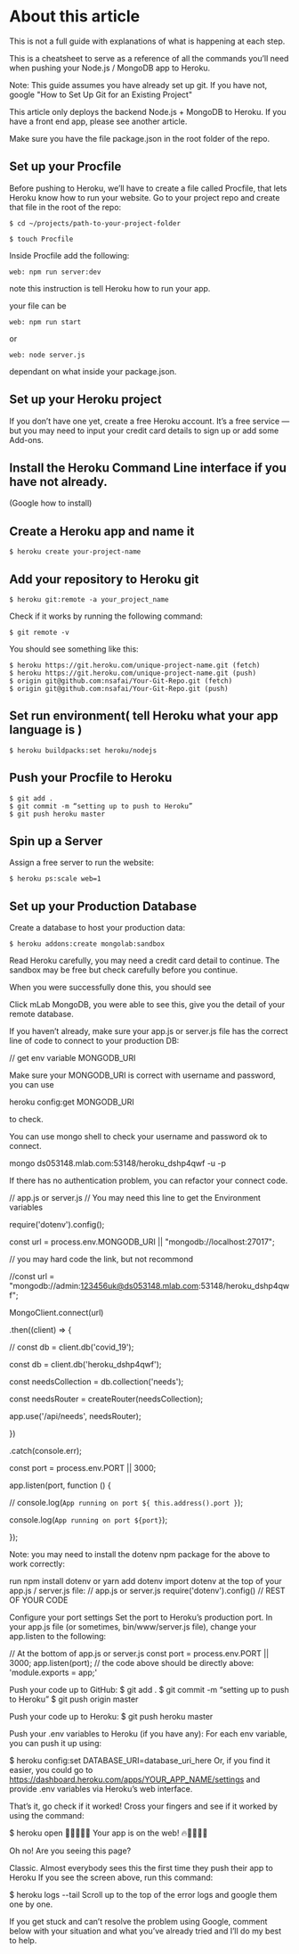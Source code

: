 # About this article
This is not a full guide with explanations of what is happening at each step.

This is a cheatsheet to serve as a reference of all the commands you’ll need when pushing your Node.js / MongoDB app to 
Heroku.

Note: This guide assumes you have already set up git. If you have not, google "How to Set Up Git for an Existing Project"

This article only deploys the backend Node.js + MongoDB to Heroku. If you have a front end app, please see another article.

Make sure you have the file package.json in the root folder of the repo.

## Set up your Procfile
Before pushing to Heroku, we’ll have to create a file called Procfile, that lets Heroku know how to run your website. Go to your project repo and create that file in the root of the repo:

`$ cd ~/projects/path-to-your-project-folder`

`$ touch Procfile`

Inside Procfile add the following:

`web: npm run server:dev`

note this instruction is tell Heroku how to run your app. 

your file can be 

`web: npm run start`

or

`web: node server.js`

dependant on what inside your package.json.

## Set up your Heroku project
If you don’t have one yet, create a free Heroku account. It’s a free service — but you may need to input your credit card details to sign up or add some Add-ons.

## Install the Heroku Command Line interface if you have not already. 

(Google how to install)

## Create a Heroku app and name it

`$ heroku create your-project-name`

## Add your repository to Heroku git

`$ heroku git:remote -a your_project_name` 

Check if it works by running the following command:

`$ git remote -v`

You should see something like this:

```
$ heroku https://git.heroku.com/unique-project-name.git (fetch)
$ heroku https://git.heroku.com/unique-project-name.git (push)
$ origin git@github.com:nsafai/Your-Git-Repo.git (fetch)
$ origin git@github.com:nsafai/Your-Git-Repo.git (push)
```

## Set run environment( tell Heroku what your app language is ) 

`$ heroku buildpacks:set heroku/nodejs`

## Push your Procfile to Heroku

```
$ git add . 
$ git commit -m “setting up to push to Heroku”
$ git push heroku master
```

## Spin up a Server
Assign a free server to run the website:

`$ heroku ps:scale web=1`

## Set up your Production Database
Create a database to host your production data:

`$ heroku addons:create mongolab:sandbox`

Read Heroku carefully, you may need a credit card detail to continue. The sandbox may be free but check carefully before you continue. 

When you were successfully done this, you should see 





Click mLab MongoDB, you were able to see this, give you the detail of your remote database.











If you haven’t already, make sure your app.js or server.js file has the correct line of code to connect to your production DB:



// get env variable MONGODB_URI

Make sure your MONGODB_URI is correct with username and password, you can use 



heroku config:get MONGODB_URI 

to check. 



You can use mongo shell to check your username and password ok to connect. 



mongo ds053148.mlab.com:53148/heroku_dshp4qwf -u <dbuser> -p <dbpassword>



If there has no authentication problem, you can refactor your connect code. 

// app.js or server.js
// You may need this line to get the Environment variables

require('dotenv').config();

const url = process.env.MONGODB_URI || "mongodb://localhost:27017";

// you may hard code the link, but not recommond 

//const url = "mongodb://admin:123456uk@ds053148.mlab.com:53148/heroku_dshp4qwf";

MongoClient.connect(url)

.then((client) => {

// const db = client.db('covid_19');

const db = client.db('heroku_dshp4qwf');

const needsCollection = db.collection('needs');

const needsRouter = createRouter(needsCollection);

app.use('/api/needs', needsRouter);

})

.catch(console.err);

const port = process.env.PORT || 3000;

app.listen(port, function () {

// console.log(`App running on port ${ this.address().port }`);

console.log(`App running on port ${port}`);

});


Note: you may need to install the dotenv npm package for the above to work correctly:

run npm install dotenv or yarn add dotenv
import dotenv at the top of your app.js / server.js file:
// app.js or server.js
require('dotenv').config()
// REST OF YOUR CODE






Configure your port settings
Set the port to Heroku’s production port. In your app.js file (or sometimes, bin/www/server.js file), change your app.listen to the following:

// At the bottom of app.js or server.js
const port = process.env.PORT || 3000;
app.listen(port);
// the code above should be directly above: 'module.exports = app;'






Push your code up to GitHub:
$ git add . 
$ git commit -m “setting up to push to Heroku”
$ git push origin master






Push your code up to Heroku:
$ git push heroku master



Push your .env variables to Heroku (if you have any):
For each env variable, you can push it up using:

$ heroku config:set DATABASE_URI=database_uri_here
Or, if you find it easier, you could go to https://dashboard.heroku.com/apps/YOUR_APP_NAME/settings and provide .env variables via Heroku’s web interface.







That’s it, go check if it worked!
Cross your fingers and see if it worked by using the command:

$ heroku open 
🥂🎉🎊🙌🔥 Your app is on the web! 🔥🙌🎊🎉🥂






Oh no! Are you seeing this page?









Classic. Almost everybody sees this the first time they push their app to Heroku
If you see the screen above, run this command:

$ heroku logs --tail
Scroll up to the top of the error logs and google them one by one.

If you get stuck and can’t resolve the problem using Google, comment below with your situation and what you’ve already tried and I’ll do my best to help.

